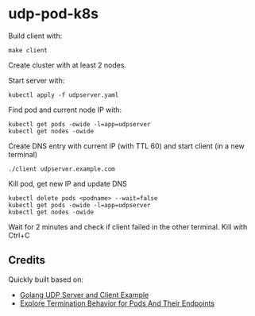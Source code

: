 udp-pod-k8s
===========

Build client with:
```
make client
```

Create cluster with at least 2 nodes.

Start server with:
```
kubectl apply -f udpserver.yaml
```

Find pod and current node IP with:
```
kubectl get pods -owide -l=app=udpserver
kubectl get nodes -owide
```

Create DNS entry with current IP (with TTL 60) and start client (in a new terminal)
```
./client udpserver.example.com
```

Kill pod, get new IP and update DNS
```
kubectl delete pods <podname> --wait=false
kubectl get pods -owide -l=app=udpserver
kubectl get nodes -owide
```

Wait for 2 minutes and check if client failed in the other terminal. Kill with Ctrl+C

Credits
-------

Quickly built based on:
- [Golang UDP Server and Client Example](https://www.golinuxcloud.com/golang-udp-server-client/)
- [Explore Termination Behavior for Pods And Their Endpoints](https://kubernetes.io/docs/tutorials/services/pods-and-endpoint-termination-flow/)
